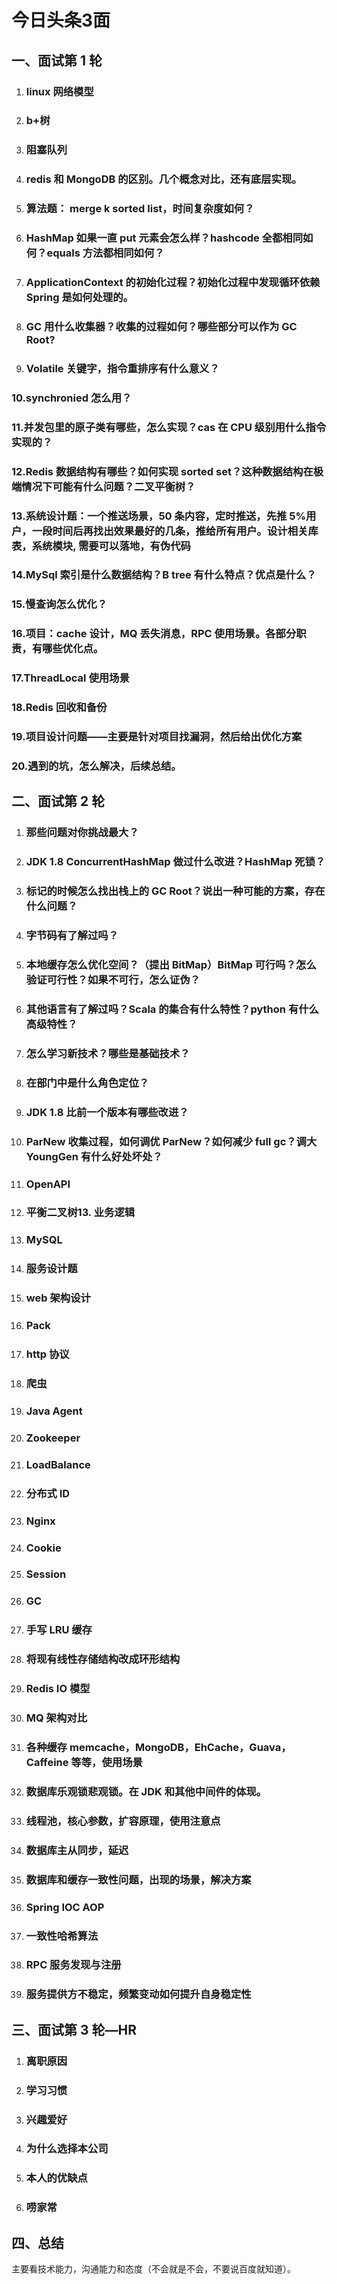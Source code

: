 # 今日头条3面

## 一、面试第 1 轮

1. ### linux 网络模型

2. ### b+树

3. ### 阻塞队列

4. ### redis 和 MongoDB 的区别。几个概念对比，还有底层实现。

5. ### 算法题： merge k sorted list，时间复杂度如何？

6. ### HashMap 如果一直 put 元素会怎么样？hashcode 全都相同如何？equals 方法都相同如何？

7. ### ApplicationContext 的初始化过程？初始化过程中发现循环依赖 Spring 是如何处理的。

8. ### GC 用什么收集器？收集的过程如何？哪些部分可以作为 GC Root?

9. ### Volatile 关键字，指令重排序有什么意义？

### 10.synchronied 怎么用？

### 11.并发包里的原子类有哪些，怎么实现？cas 在 CPU 级别用什么指令实现的？

### 12.Redis 数据结构有哪些？如何实现 sorted set？这种数据结构在极端情况下可能有什么问题？二叉平衡树？

### 13.系统设计题：一个推送场景，50 条内容，定时推送，先推 5%用户，一段时间后再找出效果最好的几条，推给所有用户。设计相关库表，系统模块, 需要可以落地，有伪代码

### 14.MySql 索引是什么数据结构？B tree 有什么特点？优点是什么？

### 15.慢查询怎么优化？

### 16.项目：cache 设计，MQ 丢失消息，RPC 使用场景。各部分职责，有哪些优化点。

### 17.ThreadLocal 使用场景

### 18.Redis 回收和备份

### 19.项目设计问题——主要是针对项目找漏洞，然后给出优化方案

### 20.遇到的坑，怎么解决，后续总结。

## 二、面试第 2 轮

1. ### 那些问题对你挑战最大？

2. ### JDK 1.8 ConcurrentHashMap 做过什么改进？HashMap 死锁？

3. ### 标记的时候怎么找出栈上的 GC Root？说出一种可能的方案，存在什么问题？

4. ### 字节码有了解过吗？

5. ### 本地缓存怎么优化空间？（提出 BitMap）BitMap 可行吗？怎么验证可行性？如果不可行，怎么证伪？

6. ### 其他语言有了解过吗？Scala 的集合有什么特性？python 有什么高级特性？

7. ### 怎么学习新技术？哪些是基础技术？

8. ### 在部门中是什么角色定位？

9. ### JDK 1.8 比前一个版本有哪些改进？

10. ### ParNew 收集过程，如何调优 ParNew？如何减少 full gc？调大 YoungGen 有什么好处坏处？

11. ### OpenAPI

12. ### 平衡二叉树13. 业务逻辑

14. ### MySQL

15. ### 服务设计题

16. ### web 架构设计

17. ### Pack

18. ### http 协议

19. ### 爬虫

20. ### Java Agent

21. ### Zookeeper

22. ### LoadBalance

23. ### 分布式 ID

24. ### Nginx

25. ### Cookie

26. ### Session

27. ### GC

28. ### 手写 LRU 缓存

29. ### 将现有线性存储结构改成环形结构

30. ### Redis IO 模型

31. ### MQ 架构对比

32. ### 各种缓存 memcache，MongoDB，EhCache，Guava，Caffeine 等等，使用场景

33. ### 数据库乐观锁悲观锁。在 JDK 和其他中间件的体现。

34. ### 线程池，核心参数，扩容原理，使用注意点

35. ### 数据库主从同步，延迟

36. ### 数据库和缓存一致性问题，出现的场景，解决方案

37. ### Spring IOC AOP

38. ### 一致性哈希算法

39. ### RPC 服务发现与注册

40. ### 服务提供方不稳定，频繁变动如何提升自身稳定性

## 三、面试第 3 轮—HR

1. ### 离职原因

2. ### 学习习惯

3. ### 兴趣爱好

4. ### 为什么选择本公司

5. ### 本人的优缺点

6. ### 唠家常

## 四、总结

主要看技术能力，沟通能力和态度（不会就是不会，不要说百度就知道）。

